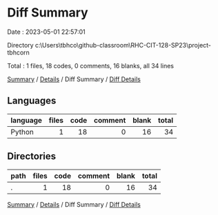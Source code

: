 # Diff Summary

Date : 2023-05-01 22:57:01

Directory c:\\Users\\tbhco\\github-classroom\\RHC-CIT-128-SP23\\project-tbhcorn

Total : 1 files,  18 codes, 0 comments, 16 blanks, all 34 lines

[Summary](results.md) / [Details](details.md) / Diff Summary / [Diff Details](diff-details.md)

## Languages
| language | files | code | comment | blank | total |
| :--- | ---: | ---: | ---: | ---: | ---: |
| Python | 1 | 18 | 0 | 16 | 34 |

## Directories
| path | files | code | comment | blank | total |
| :--- | ---: | ---: | ---: | ---: | ---: |
| . | 1 | 18 | 0 | 16 | 34 |

[Summary](results.md) / [Details](details.md) / Diff Summary / [Diff Details](diff-details.md)
